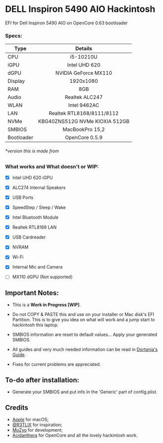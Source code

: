 # DELL Inspiron 5490 AIO Hackintosh
EFI for Dell Inspiron 5490 AIO on OpenCore 0.63 bootloader

### Specs:
Type | Details
| -------------- |:----------------------------:|
CPU | i5-10210U
iGPU | Intel UHD 620
dGPU | NVIDIA GeForce MX110
Display | 1920x1080
RAM | 8GB
Audio | Realtek ALC247
WLAN | Intel 9462AC
LAN | Realtek RTL8168/8111/8112
NVMe | KBG40ZNS512G NVMe KIOXIA 512GB
SMBIOS | MacBookPro 15,2
Bootloader | OpenCore 0.5.9
###### *version this is made from

### What works and What doesn't or WIP:
- [x] Intel UHD 620 iGPU
- [x] ALC274 Internal Speakers
- [x] USB Ports
- [x] SpeedStep / Sleep / Wake
- [x] Intel Bluetooth Module
- [x] Realtek RTL8169 LAN
- [x] USB Cardreader
- [x] NVRAM
- [x] Wi-Fi
- [x] Internal Mic and Camera

- [ ] MX110 dGPU (Not supported)

## Important Notes:
- This is a **Work in Progress [WIP]**.
- Do not COPY & PASTE this and use on your installer or Mac disk's EFI Partition. This is to give you idea on what will work and a jump start to hackintosh this laptop.
- SMBIOS information are reset to default values... Apply your generated SMBIOS.
- All guides and very much needed information can be read in [Dortania's Guide](https://dortania.github.io/vanilla-laptop-guide/ "Overview - Dortania").

- Fixes for current problems are appreciated.

## To-do after installation:
* Generate your SMBIOS and put info in the 'Generic' part of config.plist.

## Credits
- [Apple](https://apple.com) for macOS;
- [@R3TLIX](https://github.com/R3TLIX) for inspiration;
- [MoZyo](https://github.com/MoZyo) for development;
- [Acidanthera](https://github.com/acidanthera) for OpenCore and all the lovely hackintosh work.

